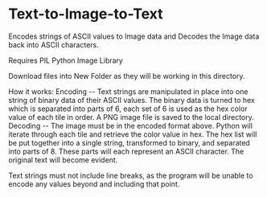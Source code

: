# Text-to-Image-to-Text
Encodes strings of ASCII values to Image data and Decodes the Image data back into ASCII characters.

Requires PIL Python Image Library

Download files into New Folder as they will be working in this directory.

How it works:
  Encoding -- Text strings are manipulated in place into one string of binary data of their ASCII values.  The binary data is turned to hex which is separated into parts of 6, each set of 6 is used as the hex color value of each tile in order. A PNG image file is saved to the local directory.
  Decoding -- The image must be in the encoded format above.  Python will iterate through each tile and retrieve the color value in hex.  The hex list will be put together into a single string, transformed to binary, and separated into parts of 8.  These parts will each represent an ASCII character.  The original text will become evident.

Text strings must not include line breaks, as the program will be unable to encode any values beyond and including that point.

